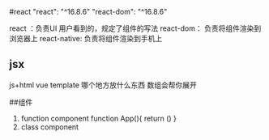 #react
"react": "^16.8.6"
"react-dom": "^16.8.6"

react ：负责UI 用户看到的，规定了组件的写法
react-dom： 负责将组件渲染到浏览器上
react-native: 负责将组件渲染到手机上

##  jsx
js+html
vue template
哪个地方放什么东西
数组会帮你展开

##组件
 
1. function component 
function App(){
    return ()
}  
2. class component